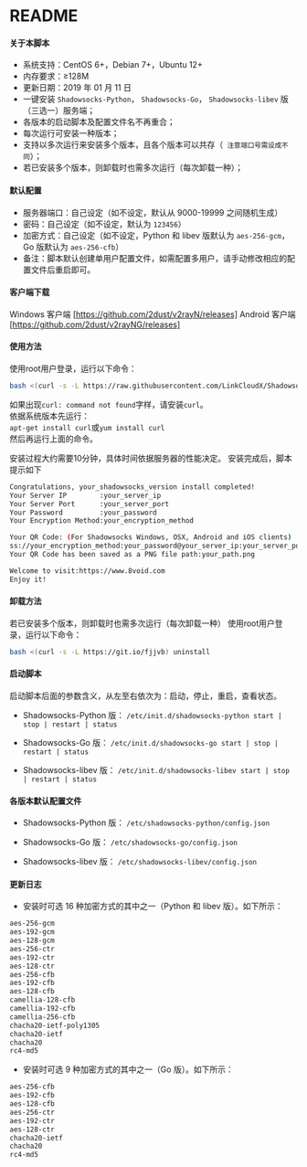 README
===========================
#### 关于本脚本
* 系统支持：CentOS 6+，Debian 7+，Ubuntu 12+
* 内存要求：≥128M
* 更新日期：2019 年 01 月 11 日
* 一键安装 `Shadowsocks-Python`， `Shadowsocks-Go`， `Shadowsocks-libev` 版（三选一）服务端；
* 各版本的启动脚本及配置文件名不再重合；
* 每次运行可安装一种版本；
* 支持以多次运行来安装多个版本，且各个版本可以共存（``` 注意端口号需设成不同```）；
* 若已安装多个版本，则卸载时也需多次运行（每次卸载一种）；

#### 默认配置
* 服务器端口：自己设定（如不设定，默认从 9000-19999 之间随机生成）
* 密码：自己设定（如不设定，默认为 `123456`）
* 加密方式：自己设定（如不设定，Python 和 libev 版默认为 `aes-256-gcm`，Go 版默认为 `aes-256-cfb`）
* 备注：脚本默认创建单用户配置文件，如需配置多用户，请手动修改相应的配置文件后重启即可。

#### 客户端下载
Windows 客户端
[https://github.com/2dust/v2rayN/releases]
Android 客户端
[https://github.com/2dust/v2rayNG/releases]

#### 使用方法
使用root用户登录，运行以下命令：

```bash
bash <(curl -s -L https://raw.githubusercontent.com/LinkCloudX/Shadowsocks-script/master/src/shadowscoks-all.sh)
```
如果出现`curl: command not found`字样，请安装`curl`。    
依据系统版本先运行：    
`apt-get install curl`或`yum install curl`     
然后再运行上面的命令。    

安装过程大约需要10分钟，具体时间依据服务器的性能决定。
安装完成后，脚本提示如下
```bash
Congratulations, your_shadowsocks_version install completed!
Your Server IP        :your_server_ip
Your Server Port      :your_server_port
Your Password         :your_password
Your Encryption Method:your_encryption_method

Your QR Code: (For Shadowsocks Windows, OSX, Android and iOS clients)
ss://your_encryption_method:your_password@your_server_ip:your_server_port
Your QR Code has been saved as a PNG file path:your_path.png

Welcome to visit:https://www.8void.com
Enjoy it!
```

#### 卸载方法
若已安装多个版本，则卸载时也需多次运行（每次卸载一种）
使用root用户登录，运行以下命令：

```bash
bash <(curl -s -L https://git.io/fjjvb) uninstall
```

#### 启动脚本
启动脚本后面的参数含义，从左至右依次为：启动，停止，重启，查看状态。

* Shadowsocks-Python 版：
`/etc/init.d/shadowsocks-python start | stop | restart | status`


* Shadowsocks-Go 版：
`/etc/init.d/shadowsocks-go start | stop | restart | status`

* Shadowsocks-libev 版：
`/etc/init.d/shadowsocks-libev start | stop | restart | status`

#### 各版本默认配置文件
* Shadowsocks-Python 版：
`/etc/shadowsocks-python/config.json`

* Shadowsocks-Go 版：
`/etc/shadowsocks-go/config.json`

* Shadowsocks-libev 版：
`/etc/shadowsocks-libev/config.json`

#### 更新日志

* 安装时可选 16 种加密方式的其中之一（Python 和 libev 版）。如下所示：
```bash
aes-256-gcm
aes-192-gcm
aes-128-gcm
aes-256-ctr
aes-192-ctr
aes-128-ctr
aes-256-cfb
aes-192-cfb
aes-128-cfb
camellia-128-cfb
camellia-192-cfb
camellia-256-cfb
chacha20-ietf-poly1305
chacha20-ietf
chacha20
rc4-md5
```

* 安装时可选 9 种加密方式的其中之一（Go 版）。如下所示：
```bash
aes-256-cfb
aes-192-cfb
aes-128-cfb
aes-256-ctr
aes-192-ctr
aes-128-ctr
chacha20-ietf
chacha20
rc4-md5
```
